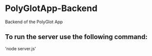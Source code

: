 # PolyGlotApp-Backend
Backend of the PolyGlot App

## To run the server use the following command:
 'node server.js'
